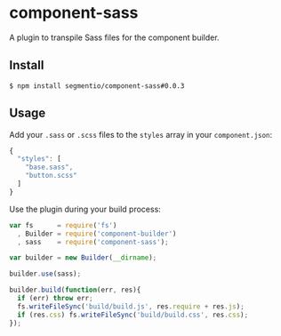 # component-sass

  A plugin to transpile Sass files for the component builder.

## Install

    $ npm install segmentio/component-sass#0.0.3

## Usage
  
  Add your `.sass` or `.scss` files to the `styles` array in your `component.json`:

  ```js
  {
    "styles": [
      "base.sass",
      "button.scss"
    ]
  }
  ```

  Use the plugin during your build process:

  ```js
  var fs      = require('fs')
    , Builder = require('component-builder')
    , sass    = require('component-sass');

  var builder = new Builder(__dirname);

  builder.use(sass);

  builder.build(function(err, res){
    if (err) throw err;
    fs.writeFileSync('build/build.js', res.require + res.js);
    if (res.css) fs.writeFileSync('build/build.css', res.css);
  });
  ```
